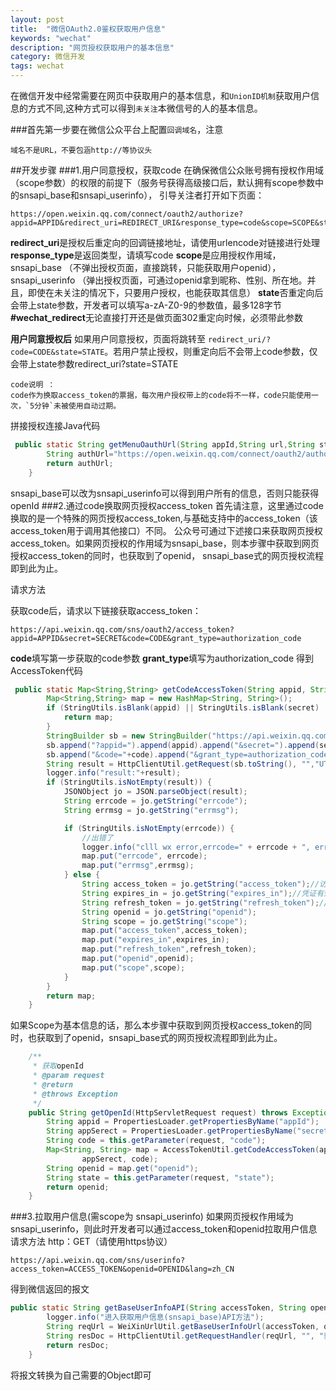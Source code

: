 ```yaml
---
layout: post
title:  "微信OAuth2.0鉴权获取用户信息"
keywords: "wechat"
description: "网页授权获取用户的基本信息"
category: 微信开发
tags: wechat
---
```

在微信开发中经常需要在网页中获取用户的基本信息，和`UnionID机制`获取用户信息的方式不同,这种方式可以得到`未关注`本微信号的人的基本信息。

###首先第一步要在微信公众平台上配置`回调域名`，注意

	域名不是URL，不要包涵http://等协议头	

##开发步骤
###1.用户同意授权，获取code
在确保微信公众账号拥有授权作用域（scope参数）的权限的前提下（服务号获得高级接口后，默认拥有scope参数中的snsapi_base和snsapi_userinfo），
引导关注者打开如下页面：

	https://open.weixin.qq.com/connect/oauth2/authorize?appid=APPID&redirect_uri=REDIRECT_URI&response_type=code&scope=SCOPE&state=STATE#wechat_redirect

**redirect_uri**是授权后重定向的回调链接地址，请使用urlencode对链接进行处理
**response_type**是返回类型，请填写code
**scope**是应用授权作用域，snsapi_base （不弹出授权页面，直接跳转，只能获取用户openid），snsapi_userinfo （弹出授权页面，可通过openid拿到昵称、性别、所在地。并且，即使在未关注的情况下，只要用户授权，也能获取其信息）
**state**否重定向后会带上state参数，开发者可以填写a-zA-Z0-9的参数值，最多128字节
**#wechat_redirect**无论直接打开还是做页面302重定向时候，必须带此参数

**用户同意授权后**
如果用户同意授权，页面将跳转至 `redirect_uri/?code=CODE&state=STATE`。若用户禁止授权，则重定向后不会带上code参数，仅会带上state参数redirect_uri?state=STATE

	code说明 ：
	code作为换取access_token的票据，每次用户授权带上的code将不一样，code只能使用一次，`5分钟`未被使用自动过期。

拼接授权连接Java代码

```java
 public static String getMenuOauthUrl(String appId,String url,String state){
		String authUrl="https://open.weixin.qq.com/connect/oauth2/authorize?appid="+appId+"&redirect_uri="+url+"&response_type=code&scope=snsapi_base&state="+state+"#wechat_redirect";
		return authUrl;
	}
```
snsapi_base可以改为snsapi_userinfo可以得到用户所有的信息，否则只能获得openId
###2.通过code换取网页授权access_token
首先请注意，这里通过code换取的是一个特殊的网页授权access_token,与基础支持中的access_token（该access_token用于调用其他接口）不同。
公众号可通过下述接口来获取网页授权access_token。如果网页授权的作用域为snsapi_base，则本步骤中获取到网页授权access_token的同时，也获取到了openid，
snsapi_base式的网页授权流程即到此为止。

请求方法

获取code后，请求以下链接获取access_token： 

	https://api.weixin.qq.com/sns/oauth2/access_token?appid=APPID&secret=SECRET&code=CODE&grant_type=authorization_code

**code**填写第一步获取的code参数
**grant_type**填写为authorization_code
得到AccessToken代码

```java
 public static Map<String,String> getCodeAccessToken(String appid, String secret, String code){
        Map<String,String> map = new HashMap<String, String>();
        if (StringUtils.isBlank(appid) || StringUtils.isBlank(secret) || StringUtils.isBlank(code)) {
            return map;
        }
        StringBuilder sb = new StringBuilder("https://api.weixin.qq.com/sns/oauth2/access_token");
        sb.append("?appid=").append(appid).append("&secret=").append(secret);
        sb.append("&code="+code).append("&grant_type=authorization_code");
        String result = HttpClientUtil.getRequest(sb.toString(), "","UTF-8", "text/html");
        logger.info("result:"+result);
        if (StringUtils.isNotEmpty(result)) {
            JSONObject jo = JSON.parseObject(result);
            String errcode = jo.getString("errcode");
            String errmsg = jo.getString("errmsg");

            if (StringUtils.isNotEmpty(errcode)) {
                //出错了
                logger.info("clll wx error,errcode=" + errcode + ", errmsg=" + errmsg);
                map.put("errcode", errcode);
                map.put("errmsg",errmsg);
            } else {
                String access_token = jo.getString("access_token");//访问凭证
                String expires_in = jo.getString("expires_in");//凭证有效时间
                String refresh_token = jo.getString("refresh_token");//用户刷新access_token
                String openid = jo.getString("openid");
                String scope = jo.getString("scope"); 
                map.put("access_token",access_token);
                map.put("expires_in",expires_in);
                map.put("refresh_token",refresh_token);
                map.put("openid",openid);
                map.put("scope",scope);
            }
        }
        return map;
    }
```

如果Scope为基本信息的话，那么本步骤中获取到网页授权access_token的同时，也获取到了openid，snsapi_base式的网页授权流程即到此为止。

```java
	/**
	 * 获取openId
	 * @param request
	 * @return
	 * @throws Exception
	 */
	public String getOpenId(HttpServletRequest request) throws Exception {
		String appid = PropertiesLoader.getPropertiesByName("appId");
		String appSerect = PropertiesLoader.getPropertiesByName("secret");
		String code = this.getParameter(request, "code");
		Map<String, String> map = AccessTokenUtil.getCodeAccessToken(appid,
				appSerect, code);
		String openid = map.get("openid");
		String state = this.getParameter(request, "state");
		return openid;
	}
```

###3.拉取用户信息(需scope为 snsapi_userinfo)
如果网页授权作用域为snsapi_userinfo，则此时开发者可以通过access_token和openid拉取用户信息
请求方法
http：GET（请使用https协议）

	https://api.weixin.qq.com/sns/userinfo?access_token=ACCESS_TOKEN&openid=OPENID&lang=zh_CN

得到微信返回的报文

```java
public static String getBaseUserInfoAPI(String accessToken, String openId){
		logger.info("进入获取用户信息(snsapi_base)API方法");
		String reqUrl = WeiXinUrlUtil.getBaseUserInfoUrl(accessToken, openId);
		String resDoc = HttpClientUtil.getRequestHandler(reqUrl, "", "获取用户信息");
		return resDoc;
	}
```

将报文转换为自己需要的Object即可